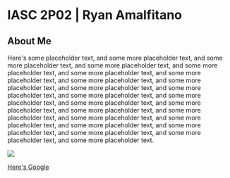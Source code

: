 # IASC 2P02 | Ryan Amalfitano

## About Me

Here's some placeholder text, and some more placeholder text, and some more placeholder text, and some more placeholder text, and some more placeholder text, and some more placeholder text, and some more placeholder text, and some more placeholder text, and some more placeholder text, and some more placeholder text, and some more placeholder text, and some more placeholder text, and some more placeholder text, and some more placeholder text, and some more placeholder text, and some more placeholder text, and some more placeholder text, and some more placeholder text, and some more placeholder text, and some more placeholder text, and some more placeholder text, and some more placeholder text, and some more placeholder text, and some more placeholder text.

![](http://www.unoosa.org/res/timeline/index_html/space-2.jpg)

[Here's Google](https://www.google.ca/)
